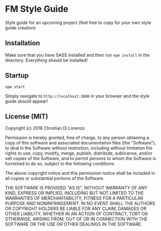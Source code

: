 # FM Style Guide
Style guide for an upcoming project (feel free to copy for your own style guide creation)

## Installation
Make sure that you have SASS installed and then run `npm install` in the directory. Everything should be installed!

## Startup

```
npm start
```

Simply navigate to `http://localhost:3000` in your browser and the style guide should appear!

## License (MIT)

Copyright (c) 2016 Christian Di Lorenzo

Permission is hereby granted, free of charge, to any person obtaining a copy
of this software and associated documentation files (the "Software"), to deal
in the Software without restriction, including without limitation the rights
to use, copy, modify, merge, publish, distribute, sublicense, and/or sell
copies of the Software, and to permit persons to whom the Software is
furnished to do so, subject to the following conditions:

The above copyright notice and this permission notice shall be included in all
copies or substantial portions of the Software.

THE SOFTWARE IS PROVIDED "AS IS", WITHOUT WARRANTY OF ANY KIND, EXPRESS OR
IMPLIED, INCLUDING BUT NOT LIMITED TO THE WARRANTIES OF MERCHANTABILITY,
FITNESS FOR A PARTICULAR PURPOSE AND NONINFRINGEMENT. IN NO EVENT SHALL THE
AUTHORS OR COPYRIGHT HOLDERS BE LIABLE FOR ANY CLAIM, DAMAGES OR OTHER
LIABILITY, WHETHER IN AN ACTION OF CONTRACT, TORT OR OTHERWISE, ARISING FROM,
OUT OF OR IN CONNECTION WITH THE SOFTWARE OR THE USE OR OTHER DEALINGS IN THE
SOFTWARE.
